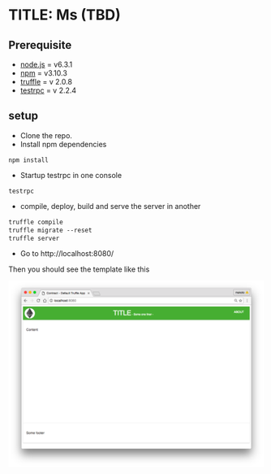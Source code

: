 # TITLE: Ms (TBD)


## Prerequisite

- [node.js](https://nodejs.org/en) = v6.3.1
- [npm](http://npmjs.com) = v3.10.3
- [truffle](http://truffle.readthedocs.org) = v 2.0.8
- [testrpc](https://github.com/ethereumjs/testrpc) = v 2.2.4

## setup

- Clone the repo.
- Install npm dependencies

```
npm install
```
- Startup testrpc in one console

```
testrpc
```

- compile, deploy, build and serve the server in another

```
truffle compile
truffle migrate --reset
truffle server
```

- Go to http://localhost:8080/

Then you should see the template like this

![Template](doc/template.png)
